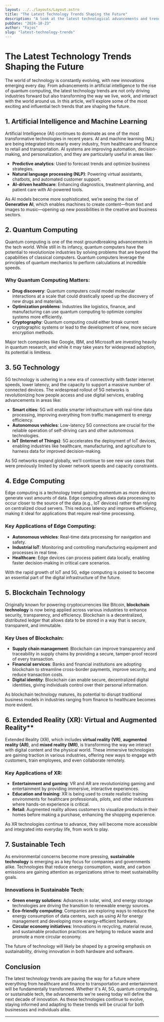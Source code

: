 ```yaml
---
layout: ../../layouts/Layout.astro
title: "The Latest Technology Trends Shaping the Future"
description: "A look at the latest technological advancements and trends that are driving innovation and transforming industries."
pubDate: "2024-10-23"
author: "Fajos"
slug: "latest-technology-trends"
---
```


# The Latest Technology Trends Shaping the Future

The world of technology is constantly evolving, with new innovations emerging every day. From advancements in artificial intelligence to the rise of quantum computing, the latest technology trends are not only driving industries forward but also transforming the way we live, work, and interact with the world around us. In this article, we’ll explore some of the most exciting and influential tech trends that are shaping the future.

## 1. **Artificial Intelligence and Machine Learning**

Artificial Intelligence (AI) continues to dominate as one of the most transformative technologies in recent years. AI and machine learning (ML) are being integrated into nearly every industry, from healthcare and finance to retail and transportation. AI systems are improving automation, decision-making, and personalization, and they are particularly useful in areas like:

- **Predictive analytics**: Used to forecast trends and optimize business strategies.
- **Natural language processing (NLP)**: Powering virtual assistants, chatbots, and automated customer support.
- **AI-driven healthcare**: Enhancing diagnostics, treatment planning, and patient care with AI-powered tools.

As AI models become more sophisticated, we’re seeing the rise of **Generative AI**, which enables machines to create content—from text and images to music—opening up new possibilities in the creative and business sectors.

## 2. **Quantum Computing**

Quantum computing is one of the most groundbreaking advancements in the tech world. While still in its infancy, quantum computers have the potential to revolutionize industries by solving problems that are beyond the capabilities of classical computers. Quantum computers leverage the principles of quantum mechanics to perform calculations at incredible speeds.

### Why Quantum Computing Matters:
- **Drug discovery**: Quantum computers could model molecular interactions at a scale that could drastically speed up the discovery of new drugs and materials.
- **Optimization problems**: Industries like logistics, finance, and manufacturing can use quantum computing to optimize complex systems more efficiently.
- **Cryptography**: Quantum computing could either break current cryptographic systems or lead to the development of new, more secure encryption methods.

Major tech companies like Google, IBM, and Microsoft are investing heavily in quantum research, and while it may take years for widespread adoption, its potential is limitless.

## 3. **5G Technology**

5G technology is ushering in a new era of connectivity with faster internet speeds, lower latency, and the capacity to support a massive number of connected devices. The widespread rollout of 5G networks is revolutionizing how people access and use digital services, enabling advancements in areas like:

- **Smart cities**: 5G will enable smarter infrastructure with real-time data processing, improving everything from traffic management to energy efficiency.
- **Autonomous vehicles**: Low-latency 5G connections are crucial for the reliable operation of self-driving cars and other autonomous technologies.
- **IoT (Internet of Things)**: 5G accelerates the deployment of IoT devices, enabling industries like healthcare, manufacturing, and agriculture to harness data for improved decision-making.

As 5G networks expand globally, we’ll continue to see new use cases that were previously limited by slower network speeds and capacity constraints.

## 4. **Edge Computing**

Edge computing is a technology trend gaining momentum as more devices generate vast amounts of data. Edge computing allows data processing to occur closer to the source of the data (e.g., IoT devices) rather than relying on centralized cloud servers. This reduces latency and improves efficiency, making it ideal for applications that require real-time processing.

### Key Applications of Edge Computing:
- **Autonomous vehicles**: Real-time data processing for navigation and safety.
- **Industrial IoT**: Monitoring and controlling manufacturing equipment and processes in real time.
- **Healthcare**: Edge devices can process patient data locally, enabling faster decision-making in critical care scenarios.

With the rapid growth of IoT and 5G, edge computing is poised to become an essential part of the digital infrastructure of the future.

## 5. **Blockchain Technology**

Originally known for powering cryptocurrencies like Bitcoin, **blockchain technology** is now being applied across various industries to enhance security, transparency, and efficiency. Blockchain is a decentralized, distributed ledger that allows data to be stored in a way that is secure, transparent, and immutable.

### Key Uses of Blockchain:
- **Supply chain management**: Blockchain can improve transparency and traceability in supply chains by providing a secure, tamper-proof record of every transaction.
- **Financial services**: Banks and financial institutions are adopting blockchain to streamline cross-border payments, improve security, and reduce transaction costs.
- **Digital identity**: Blockchain can enable secure, decentralized digital identities, giving individuals control over their personal information.

As blockchain technology matures, its potential to disrupt traditional business models in industries ranging from finance to healthcare becomes more evident.

## 6. **Extended Reality (XR)**: Virtual and Augmented Reality**

Extended Reality (XR), which includes **virtual reality (VR)**, **augmented reality (AR)**, and **mixed reality (MR)**, is transforming the way we interact with digital content and the physical world. These immersive technologies are gaining traction in various industries, offering new ways to engage with customers, train employees, and even collaborate remotely.

### Key Applications of XR:
- **Entertainment and gaming**: VR and AR are revolutionizing gaming and entertainment by providing immersive, interactive experiences.
- **Education and training**: XR is being used to create realistic training environments for healthcare professionals, pilots, and other industries where hands-on experience is critical.
- **Retail**: Augmented reality allows customers to visualize products in their homes before making a purchase, enhancing the shopping experience.

As XR technologies continue to advance, they will become more accessible and integrated into everyday life, from work to play.

## 7. **Sustainable Tech**

As environmental concerns become more pressing, **sustainable technology** is emerging as a key focus for companies and governments alike. Technologies that reduce energy consumption, waste, and carbon emissions are gaining attention as organizations strive to meet sustainability goals.

### Innovations in Sustainable Tech:
- **Green energy solutions**: Advances in solar, wind, and energy storage technologies are driving the transition to renewable energy sources.
- **Eco-friendly computing**: Companies are exploring ways to reduce the energy consumption of data centers, such as using AI for energy management and developing more energy-efficient hardware.
- **Circular economy initiatives**: Innovations in recycling, material reuse, and sustainable production practices are helping to reduce waste and promote a more circular economy.

The future of technology will likely be shaped by a growing emphasis on sustainability, driving innovation in both hardware and software.

## Conclusion

The latest technology trends are paving the way for a future where everything from healthcare and finance to transportation and entertainment will be fundamentally transformed. Whether it's AI, 5G, quantum computing, or sustainable tech, the advancements we're seeing today will define the next decade of innovation. As these technologies continue to evolve, staying informed and adapting to these trends will be crucial for both businesses and individuals alike.

---
